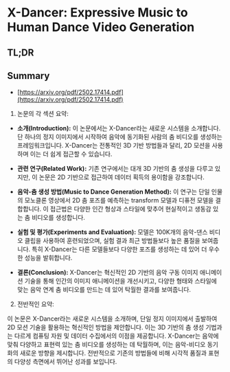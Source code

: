 # X-Dancer: Expressive Music to Human Dance Video Generation
## TL;DR
## Summary
- [https://arxiv.org/pdf/2502.17414.pdf](https://arxiv.org/pdf/2502.17414.pdf)

1. 논문의 각 섹션 요약:

- **소개(Introduction):** 이 논문에서는 X-Dancer라는 새로운 시스템을 소개합니다. 단 하나의 정지 이미지에서 시작하여 음악에 동기화된 사람의 춤 비디오를 생성하는 프레임워크입니다. X-Dancer는 전통적인 3D 기반 방법들과 달리, 2D 모션을 사용하며 이는 더 쉽게 접근할 수 있습니다.

- **관련 연구(Related Work):** 기존 연구에서는 대개 3D 기반의 춤 생성을 다루고 있지만, 이 논문은 2D 기반으로 접근하여 데이터 획득의 용이함을 강조합니다.

- **음악-춤 생성 방법(Music to Dance Generation Method):** 이 연구는 단일 인물의 모노클론 영상에서 2D 춤 포즈를 예측하는 transform 모델과 디퓨전 모델을 결합합니다. 이 접근법은 다양한 인간 형상과 스타일에 맞추어 현실적이고 생동감 있는 춤 비디오를 생성합니다.

- **실험 및 평가(Experiments and Evaluation):** 모델은 100K개의 음악-댄스 비디오 클립을 사용하여 훈련되었으며, 실험 결과 최근 방법들보다 높은 품질을 보여줍니다. 특히 X-Dancer는 다른 모델들보다 다양한 포즈를 생성하는 데 있어 더 우수한 성능을 발휘합니다.

- **결론(Conclusion):** X-Dancer는 혁신적인 2D 기반의 음악 구동 이미지 애니메이션 기술을 통해 인간의 이미지 애니메이션을 개선시키고, 다양한 형태와 스타일에 맞는 음악 연계 춤 비디오를 만드는 데 있어 탁월한 결과를 보여줍니다.

2. 전반적인 요약:

이 논문은 X-Dancer라는 새로운 시스템을 소개하며, 단일 정지 이미지에서 출발하여 2D 모션 기술을 활용하는 혁신적인 방법을 제안합니다. 이는 3D 기반의 춤 생성 기법과는 다르게 컴퓨팅 자원 및 데이터 수집에서의 이점을 제공합니다. X-Dancer는 음악에 맞춰 다양하고 표현력 있는 춤 비디오를 생성하는 데 탁월하며, 이는 음악-비디오 동기화의 새로운 방향을 제시합니다. 전반적으로 기존의 방법들에 비해 시각적 품질과 표현의 다양성 측면에서 뛰어난 성과를 보입니다.
